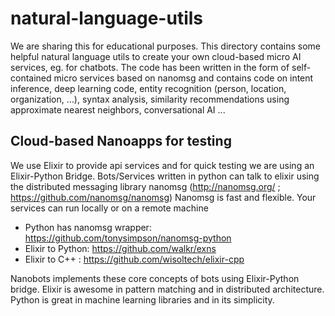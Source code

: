 # natural-language-utils
We are sharing this for educational purposes. This directory contains some helpful natural language utils to create your own cloud-based micro AI services, eg. for chatbots. The code has been written in the form of self-contained micro services based on nanomsg and contains code on intent inference, deep learning code, entity recognition (person, location, organization, ...), syntax analysis, similarity recommendations using approximate nearest neighbors, conversational AI ...  

## Cloud-based Nanoapps for testing

We use Elixir to provide api services and for quick testing we are using an Elixir-Python Bridge. Bots/Services written in python can talk to elixir using the distributed messaging library nanomsg (http://nanomsg.org/ ; https://github.com/nanomsg/nanomsg)
Nanomsg is fast and flexible. Your services can run locally or on a remote machine
 * Python has nanomsg wrapper: https://github.com/tonysimpson/nanomsg-python
 * Elixir to Python: https://github.com/walkr/exns 
 * Elixir to C++ :  https://github.com/wisoltech/elixir-cpp 

Nanobots implements these core concepts of bots using Elixir-Python bridge. Elixir is awesome in pattern matching and in distributed architecture. Python is great in machine learning libraries and in its simplicity.

